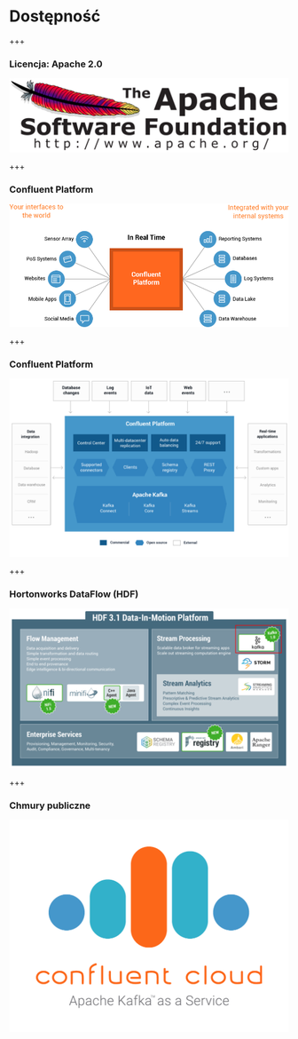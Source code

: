 
# Dostępność


+++
### Licencja: Apache 2.0
![](img/distribution/2000px-Apache_Software_Foundation_Logo.svg.png)



+++
### Confluent Platform
![](img/distribution/confluent-platform-overview.png)



+++
<!-- .slide: class="imagecentersize75" -->
### Confluent Platform
![](img/distribution/confluentPlatform3.1.png)



+++
### Hortonworks DataFlow (HDF)
![](img/distribution/hdf-3-1-platform-kafka.png)



+++
<!-- .slide: class="imagecentersize50" -->
### Chmury publiczne
![](img/distribution/confluent_cloud_apache.png)